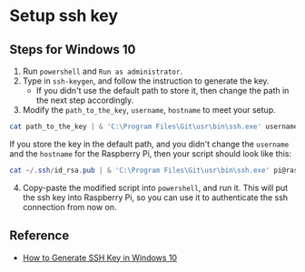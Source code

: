 # Setup ssh key

## Steps for Windows 10

1. Run `powershell` and `Run as administrator`.
2. Type in `ssh-keygen`, and follow the instruction to generate the key.
   + If you didn't use the default path to store it, then change the path in the next step accordingly.
3. Modify the `path_to_the_key`, `username`, `hostname` to meet your setup.

```powershell
cat path_to_the_key | & 'C:\Program Files\Git\usr\bin\ssh.exe' username@hostname "cat >> ~/.ssh/authorized_keys"
```

If you store the key in the default path, and you didn't change the `username` and the `hostname` for the Raspberry Pi, then your script should look like this:

```powershell
cat ~/.ssh/id_rsa.pub | & 'C:\Program Files\Git\usr\bin\ssh.exe' pi@raspberrypi.local "cat >> ~/.ssh/authorized_keys"
```

4. Copy-paste the modified script into `powershell`, and run it. This will put the ssh key into Raspberry Pi, so you can use it to authenticate the ssh connection from now on.

## Reference

+ [How to Generate SSH Key in Windows 10](https://phoenixnap.com/kb/generate-ssh-key-windows-10)